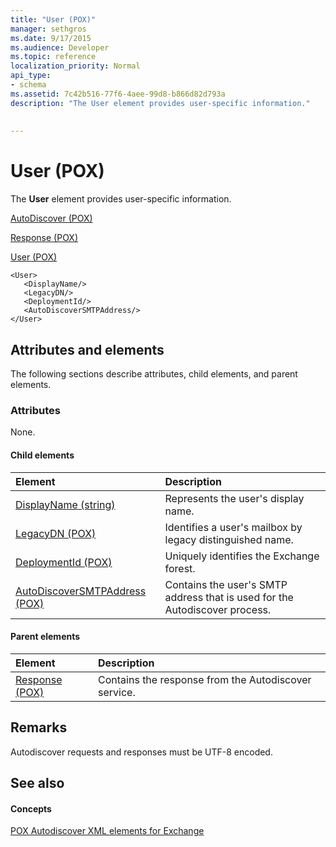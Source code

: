 ```yaml
---
title: "User (POX)"
manager: sethgros
ms.date: 9/17/2015
ms.audience: Developer
ms.topic: reference
localization_priority: Normal
api_type:
- schema
ms.assetid: 7c42b516-77f6-4aee-99d8-b866d82d793a
description: "The User element provides user-specific information."
 
 
---
```


# User (POX)

The **User** element provides user-specific information. 
  
[AutoDiscover (POX)](autodiscover-pox.md)
  
[Response (POX)](response-pox.md)
  
[User (POX)](user-pox.md)
  
```
<User>
   <DisplayName/>
   <LegacyDN/>
   <DeploymentId/>
   <AutoDiscoverSMTPAddress/>
</User>
```

## Attributes and elements

The following sections describe attributes, child elements, and parent elements.
  
### Attributes

None.
  
#### Child elements

|**Element**|**Description**|
|:-----|:-----|
|[DisplayName (string)](displayname-string.md) <br/> |Represents the user's display name.  <br/> |
|[LegacyDN (POX)](legacydn-pox.md) <br/> |Identifies a user's mailbox by legacy distinguished name.  <br/> |
|[DeploymentId (POX)](deploymentid-pox.md) <br/> |Uniquely identifies the Exchange forest.  <br/> |
|[AutoDiscoverSMTPAddress (POX)](autodiscoversmtpaddress-pox.md) <br/> |Contains the user's SMTP address that is used for the Autodiscover process.  <br/> |
   
#### Parent elements

|**Element**|**Description**|
|:-----|:-----|
|[Response (POX)](response-pox.md) <br/> |Contains the response from the Autodiscover service.  <br/> |
   
## Remarks

Autodiscover requests and responses must be UTF-8 encoded.
  
## See also

#### Concepts

[POX Autodiscover XML elements for Exchange](pox-autodiscover-xml-elements-for-exchange.md)

